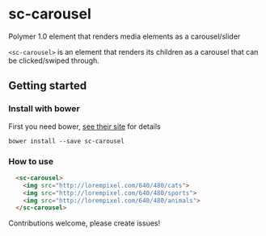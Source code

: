 sc-carousel
============

Polymer 1.0 element that renders media elements as a carousel/slider

`<sc-carousel>` is an element that renders its children as a carousel that can be clicked/swiped through.

## Getting started

### Install with bower

First you need bower, [see their site](http://bower.io/) for details

```
bower install --save sc-carousel
```

### How to use

```html
  <sc-carousel>
    <img src="http://lorempixel.com/640/480/cats">
    <img src="http://lorempixel.com/640/480/sports">
    <img src="http://lorempixel.com/640/480/animals">
  </sc-carousel>
```

Contributions welcome, please create issues!
